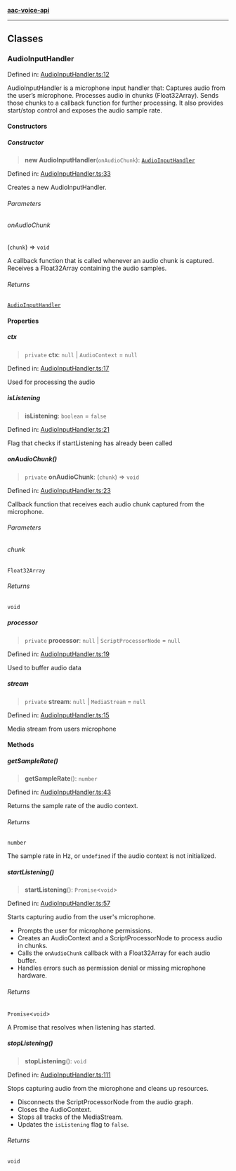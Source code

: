 [**aac-voice-api**](../api-specification.md)

***

## Classes

### AudioInputHandler

Defined in: [AudioInputHandler.ts:12](https://github.com/Capstone-Projects-2025-Fall/project-001-aac-api/blob/2e181446a0955d6e69720fafcb5e1ba075e3f20f/src/AudioInputHandler.ts#L12)

AudioInputHandler is a microphone input handler that:
Captures audio from the user’s microphone.
Processes audio in chunks (Float32Array).
Sends those chunks to a callback function for further processing.
It also provides start/stop control and exposes the audio sample rate.

#### Constructors

##### Constructor

> **new AudioInputHandler**(`onAudioChunk`): [`AudioInputHandler`](#audioinputhandler)

Defined in: [AudioInputHandler.ts:33](https://github.com/Capstone-Projects-2025-Fall/project-001-aac-api/blob/2e181446a0955d6e69720fafcb5e1ba075e3f20f/src/AudioInputHandler.ts#L33)

Creates a new AudioInputHandler.

###### Parameters

###### onAudioChunk

(`chunk`) => `void`

A callback function that is called whenever
                       an audio chunk is captured. Receives a Float32Array
                       containing the audio samples.

###### Returns

[`AudioInputHandler`](#audioinputhandler)

#### Properties

##### ctx

> `private` **ctx**: `null` \| `AudioContext` = `null`

Defined in: [AudioInputHandler.ts:17](https://github.com/Capstone-Projects-2025-Fall/project-001-aac-api/blob/2e181446a0955d6e69720fafcb5e1ba075e3f20f/src/AudioInputHandler.ts#L17)

Used for processing the audio

##### isListening

> **isListening**: `boolean` = `false`

Defined in: [AudioInputHandler.ts:21](https://github.com/Capstone-Projects-2025-Fall/project-001-aac-api/blob/2e181446a0955d6e69720fafcb5e1ba075e3f20f/src/AudioInputHandler.ts#L21)

Flag that checks if startListening has already been called

##### onAudioChunk()

> `private` **onAudioChunk**: (`chunk`) => `void`

Defined in: [AudioInputHandler.ts:23](https://github.com/Capstone-Projects-2025-Fall/project-001-aac-api/blob/2e181446a0955d6e69720fafcb5e1ba075e3f20f/src/AudioInputHandler.ts#L23)

Callback function that receives each audio chunk captured from the microphone.

###### Parameters

###### chunk

`Float32Array`

###### Returns

`void`

##### processor

> `private` **processor**: `null` \| `ScriptProcessorNode` = `null`

Defined in: [AudioInputHandler.ts:19](https://github.com/Capstone-Projects-2025-Fall/project-001-aac-api/blob/2e181446a0955d6e69720fafcb5e1ba075e3f20f/src/AudioInputHandler.ts#L19)

Used to buffer audio data

##### stream

> `private` **stream**: `null` \| `MediaStream` = `null`

Defined in: [AudioInputHandler.ts:15](https://github.com/Capstone-Projects-2025-Fall/project-001-aac-api/blob/2e181446a0955d6e69720fafcb5e1ba075e3f20f/src/AudioInputHandler.ts#L15)

Media stream from users microphone

#### Methods

##### getSampleRate()

> **getSampleRate**(): `number`

Defined in: [AudioInputHandler.ts:43](https://github.com/Capstone-Projects-2025-Fall/project-001-aac-api/blob/2e181446a0955d6e69720fafcb5e1ba075e3f20f/src/AudioInputHandler.ts#L43)

Returns the sample rate of the audio context.

###### Returns

`number`

The sample rate in Hz, or `undefined` if the audio context is not initialized.

##### startListening()

> **startListening**(): `Promise`\<`void`\>

Defined in: [AudioInputHandler.ts:57](https://github.com/Capstone-Projects-2025-Fall/project-001-aac-api/blob/2e181446a0955d6e69720fafcb5e1ba075e3f20f/src/AudioInputHandler.ts#L57)

Starts capturing audio from the user's microphone.

- Prompts the user for microphone permissions.
- Creates an AudioContext and a ScriptProcessorNode to process audio in chunks.
- Calls the `onAudioChunk` callback with a Float32Array for each audio buffer.
- Handles errors such as permission denial or missing microphone hardware.

###### Returns

`Promise`\<`void`\>

A Promise that resolves when listening has started.

##### stopListening()

> **stopListening**(): `void`

Defined in: [AudioInputHandler.ts:111](https://github.com/Capstone-Projects-2025-Fall/project-001-aac-api/blob/2e181446a0955d6e69720fafcb5e1ba075e3f20f/src/AudioInputHandler.ts#L111)

Stops capturing audio from the microphone and cleans up resources.

- Disconnects the ScriptProcessorNode from the audio graph.
- Closes the AudioContext.
- Stops all tracks of the MediaStream.
- Updates the `isListening` flag to `false`.

###### Returns

`void`
